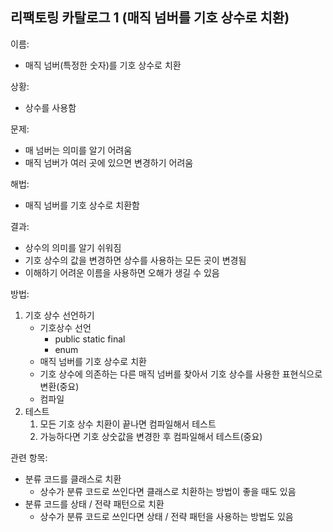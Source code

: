 ## 리팩토링 카탈로그 1 (매직 넘버를 기호 상수로 치환)

이름:   
+	매직 넘버(특정한 숫자)를 기호 상수로 치환    

상황:  
+ 상수를 사용함    

문제:  
+ 매 넘버는 의미를 알기 어려움
+ 매직 넘버가 여러 곳에 있으면 변경하기 어려움  

해법:  
+ 매직 넘버를 기호 상수로 치환함

결과:
+ 상수의 의미를 알기 쉬워짐
+ 기호 상수의 값을 변경하면 상수를 사용하는 모든 곳이 변경됨
+ 이해하기 어려운 이름을 사용하면 오해가 생길 수 있음   

방법:
1. 기호 상수 선언하기
	- 기호상수 선언
		- public static final
		- enum
	- 매직 넘버를 기호 상수로 치환
	- 기호 상수에 의존하는 다른 매직 넘버를 찾아서 기호 상수를 사용한 표현식으로 변환(중요)
	- 컴파일
2. 테스트
	1. 모든 기호 상수 치환이 끝나면 컴파일해서 테스트
	2. 가능하다면 기호 상숫값을 변경한 후 컴파일해서 테스트(중요)
	

관련 항목:  
+ 분류 코드를 클래스로 치환
	- 상수가 분류 코드로 쓰인다면 클래스로 치환하는 방법이 좋을 때도 있음
+ 분류 코드를 상태 / 전략 패턴으로 치환
	- 상수가 분류 코드로 쓰인다면 상태 / 전략 패턴을 사용하는 방법도 있음

